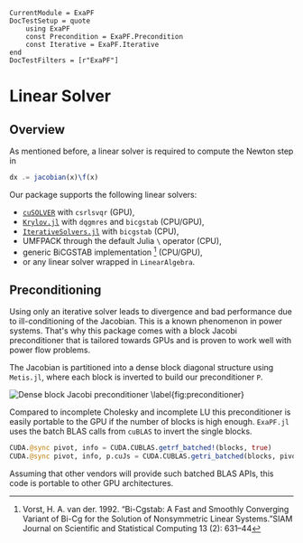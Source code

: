 ```@meta
CurrentModule = ExaPF
DocTestSetup = quote
    using ExaPF
    const Precondition = ExaPF.Precondition
    const Iterative = ExaPF.Iterative
end
DocTestFilters = [r"ExaPF"]
```
# Linear Solver

## Overview

As mentioned before, a linear solver is required to compute the Newton step in

```julia
dx .= jacobian(x)\f(x)
```

Our package supports the following linear solvers:

* [`cuSOLVER`](https://docs.nvidia.com/cuda/cusolver/index.html) with `csrlsvqr` (GPU),
* [`Krylov.jl`](https://github.com/JuliaSmoothOptimizers/Krylov.jl) with `dqgmres` and `bicgstab` (CPU/GPU),
* [`IterativeSolvers.jl`](https://github.com/JuliaMath/IterativeSolvers.jl) with `bicgstab` (CPU),
* UMFPACK through the default Julia `\` operator (CPU),
* generic BiCGSTAB implementation [^Vorst1992] \(CPU/GPU\),
* or any linear solver wrapped in `LinearAlgebra`.


## Preconditioning

Using only an iterative solver leads to divergence and bad performance due to
ill-conditioning of the Jacobian. This is a known phenomenon in power
systems. That's why this package comes with a block Jacobi preconditioner
that is tailored towards GPUs and is proven to work well with power flow
problems.

The Jacobian is partitioned into a dense block diagonal structure using `Metis.jl`, where each block is inverted to build our preconditioner `P`.

![Dense block Jacobi preconditioner \label{fig:preconditioner}](../figures/gpublocks.png)

Compared to incomplete Cholesky and incomplete LU this preconditioner is easily portable to the GPU if the number of blocks is high enough. `ExaPF.jl` uses the batch BLAS calls from `cuBLAS` to invert the single blocks.

```julia
CUDA.@sync pivot, info = CUDA.CUBLAS.getrf_batched!(blocks, true)
CUDA.@sync pivot, info, p.cuJs = CUDA.CUBLAS.getri_batched(blocks, pivot)
```

Assuming that other vendors will provide such batched BLAS APIs, this code is portable to other GPU architectures.

[^Vorst1992]:
    Vorst, H. A. van der. 1992. “Bi-Cgstab: A Fast and Smoothly Converging Variant of Bi-Cg for the Solution of Nonsymmetric Linear Systems.”SIAM Journal on Scientific and Statistical Computing 13 (2): 631–44
